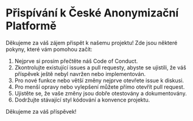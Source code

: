 # Přispívání k České Anonymizační Platformě

Děkujeme za váš zájem přispět k našemu projektu! Zde jsou některé pokyny, které vám pomohou začít:

1. Nejprve si prosím přečtěte náš Code of Conduct.
2. Zkontrolujte existující issues a pull requesty, abyste se ujistili, že váš příspěvek ještě nebyl navržen nebo implementován.
3. Pro nové funkce nebo větší změny nejprve otevřete issue k diskusi.
4. Pro menší opravy nebo vylepšení můžete přímo otevřít pull request.
5. Ujistěte se, že vaše změny jsou dobře otestovány a dokumentovány.
6. Dodržujte stávající styl kódování a konvence projektu.

Děkujeme za váš příspěvek!
